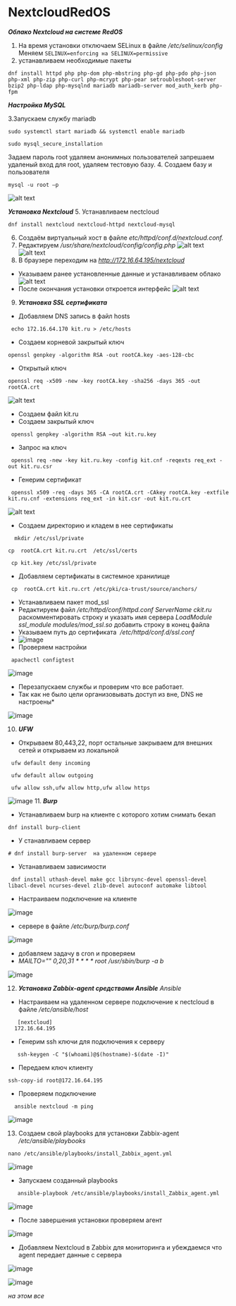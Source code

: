 # NextcloudRedOS
***Oблако Nextcloud на системе RedOS***
1. На время установки отключаем SELinux в файле */etc/selinux/config*
Меняем ```SELINUX=enforcing на SELINUX=permissive```
2. устанавливаем необходимые пакеты 
```
dnf install httpd php php-dom php-mbstring php-gd php-pdo php-json php-xml php-zip php-curl php-mcrypt php-pear setroubleshoot-server bzip2 php-ldap php-mysqlnd mariadb mariadb-server mod_auth_kerb php-fpm
```
***Настройка MySQL***

3.Запускаем службу mariadb
```
sudo systemctl start mariadb && systemctl enable mariadb

```
```
sudo mysql_secure_installation
```
Задаем пароль root удаляем анонимных пользователей запрешаем удаленый вход для root, удаляем тестовую базу.
4. Создаем базу и пользователя   
```
mysql -u root –p
```
![alt text](./Pictures/Screenshot_1.jpg)

***Установка Nextcloud***
5. Устанавливаем nectcloud
 ```
dnf install nextcloud nextcloud-httpd nextcloud-mysql
```
6. Создаём виртуальный хост в файле *etc/httpd/conf.d/nextcloud.conf.*
7. Редактируем */usr/share/nextcloud/config/config.php*
 ![alt text](./Pictures/Screenshot_2.jpg)
 ![alt text](./Pictures/Screenshot_3.jpg)
8. В браузере переходим на *http://172.16.64.195/nextcloud*
* Указываем ранее установленные данные и устанавливаем облако
![alt text](./Pictures/Screenshot_4.jpg)
* После окончания установки откроется интерфейс 
![alt text](./Pictures/Screenshot_5.jpg)
9. ***Установка SSL сертификата***
* Добавляем DNS запись в файл hosts  
```
 echo 172.16.64.170 kit.ru > /etc/hosts
```
* Создаем корневой закрытый ключ 
```
openssl genpkey -algorithm RSA -out rootCA.key -aes-128-cbc
```
 * Открытый ключ 
```
openssl req -x509 -new -key rootCA.key -sha256 -days 365 -out rootCA.crt 
```
![alt text](./Pictures/Screenshot_6.jpg)

* Создаем файл kit.ru
* Создаем закрытый ключ
```
 openssl genpkey -algorithm RSA –out kit.ru.key
```
* Запрос на ключ 
```
 openssl req -new -key kit.ru.key -config kit.cnf -reqexts req_ext -out kit.ru.csr
```
* Генерим сертификат 
```
 openssl x509 -req -days 365 -CA rootCA.crt -CAkey rootCA.key -extfile kit.ru.cnf -extensions req_ext -in kit.csr -out kit.ru.crt
```
![alt text](./Pictures/Screenshot_7.jpg)
* Создаем директорию и кладем в нее сертификаты 
```
  mkdir /etc/ssl/private
```
```
cp  rootCA.crt kit.ru.crt  /etc/ssl/certs
```
```
 cp kit.key /etc/ssl/private
```
* Добавляем сертификаты в системное хранилище 
```
 cp  rootCA.crt kit.ru.crt /etc/pki/ca-trust/source/anchors/
```
* Устанавливаем пакет mod_ssl
* Редактируем файл   */etc/httpd/conf/httpd.conf*
*ServerName ckit.ru*    раскомментировать строку и указать имя сервера
*LoadModule ssl_module modules/mod_ssl.so*     добавить строку в конец файла 
* Указываем путь до сертификата  */etc/httpd/conf.d/ssl.conf*
* ![image](https://github.com/user-attachments/assets/e3f2a67a-9fbc-44f6-ad11-d20a02c9836d)
* Проверяем настройки 
```
 apachectl configtest
```
![image](https://github.com/user-attachments/assets/509105a0-8bac-41f4-a62b-b9dd7a6e1c5b)

 * Перезапускаем службы и проверим что все работает.
 * Так как не было цели организовывать доступ из вне, DNS не настроены*

![image](https://github.com/user-attachments/assets/68916ad1-53a1-4235-b28e-098878d85b94)

10. ***UFW***
    
* Открываем 80,443,22, порт остальные закрываем для внешних сетей и открываем из локальной 
```
 ufw default deny incoming
```
```
 ufw default allow outgoing
```
```
 ufw allow ssh,ufw allow http,ufw allow https
```
![image](https://github.com/user-attachments/assets/251f128f-825b-4f0a-a91e-41048bc7c90e)
11. ***Burp***
* Устанавливаем burp на клиенте с которого хотим снимать бекап
```
dnf install burp-client 
```
* У станавливаем сервер 
```
# dnf install burp-server  на удаленном сервере 
```
* Устанавливаем зависимости
```
 dnf install uthash-devel make gcc librsync-devel openssl-devel libacl-devel ncurses-devel zlib-devel autoconf automake libtool
```

* Настраиваем подключение на клиенте

![image](https://github.com/user-attachments/assets/dbd1777b-24cb-4f70-8a70-8a818b02e751)

* сервере в файле */etc/burp/burp.conf*
  
![image](https://github.com/user-attachments/assets/907e8f2f-6f2b-41a3-bc51-ce3a8e97bba6)

* добавляем задачу в cron и проверяем
* *MAILTO="" 0,20,31 * * * * root /usr/sbin/burp -a b*

![image](https://github.com/user-attachments/assets/e3aa609e-0b68-4b9d-a892-e64715aad257)

12. ***Установка Zabbix-agent средствами Ansible***
 *Ansible*
* Настраиваем на удаленном сервере подключение к nectcloud в файле */etc/ansible/host*
```
   [nextcloud]
  172.16.64.195 
```
* Генерим ssh ключи для подключения к серверу
```
   ssh-keygen -C "$(whoami)@$(hostname)-$(date -I)"
```
* Передаем ключ клиенту  
```
ssh-copy-id root@172.16.64.195
```
* Проверяем подключение
```
  ansible nextcloud -m ping
```

![image](https://github.com/user-attachments/assets/de6621d0-0b13-4889-9a4a-d7a46510f3b0)

13. Создаем свой playbooks для установки Zabbix-agent  */etc/ansible/playbooks*
```
nano /etc/ansible/playbooks/install_Zabbix_agent.yml
```

![image](https://github.com/user-attachments/assets/3f5ba34b-bcf1-4b02-bae6-69d07668e49e)


* Запускаем созданный playbooks
```
   ansible-playbook /etc/ansible/playbooks/install_Zabbix_agent.yml
```

![image](https://github.com/user-attachments/assets/d255b9e1-b808-4b7c-99b7-3275e66d84fa)

* После завершения установки проверяем агент 

![image](https://github.com/user-attachments/assets/7db9d3da-5cc9-4814-851b-4d45d02fcbe3)

* Добавляем Nextcloud в Zabbix для мониторинга и убеждаемся что agent передает данные с сервера


![image](https://github.com/user-attachments/assets/28e74908-1479-47f8-b542-4efe9cfa09e9)


![image](https://github.com/user-attachments/assets/7b8913e3-7c8d-46c3-85b0-856f1fc030ba)

*на этом все*
